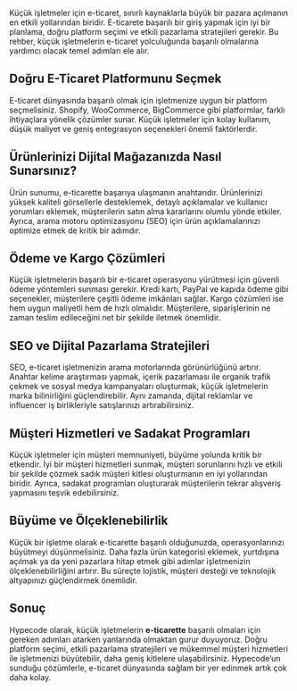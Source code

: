 Küçük işletmeler için e-ticaret, sınırlı kaynaklarla büyük bir pazara açılmanın en etkili yollarından biridir. E-ticarete başarılı bir giriş yapmak için iyi bir planlama, doğru platform seçimi ve etkili pazarlama stratejileri gerekir. Bu rehber, küçük işletmelerin e-ticaret yolculuğunda başarılı olmalarına yardımcı olacak temel adımları ele alır.

## Doğru E-Ticaret Platformunu Seçmek

E-ticaret dünyasında başarılı olmak için işletmenize uygun bir platform seçmelisiniz. Shopify, WooCommerce, BigCommerce gibi platformlar, farklı ihtiyaçlara yönelik çözümler sunar. Küçük işletmeler için kolay kullanım, düşük maliyet ve geniş entegrasyon seçenekleri önemli faktörlerdir.

## Ürünlerinizi Dijital Mağazanızda Nasıl Sunarsınız?

Ürün sunumu, e-ticarette başarıya ulaşmanın anahtarıdır. Ürünlerinizi yüksek kaliteli görsellerle desteklemek, detaylı açıklamalar ve kullanıcı yorumları eklemek, müşterilerin satın alma kararlarını olumlu yönde etkiler. Ayrıca, arama motoru optimizasyonu (SEO) için ürün açıklamalarınızı optimize etmek de kritik bir adımdır.

## Ödeme ve Kargo Çözümleri

Küçük işletmelerin başarılı bir e-ticaret operasyonu yürütmesi için güvenli ödeme yöntemleri sunması gerekir. Kredi kartı, PayPal ve kapıda ödeme gibi seçenekler, müşterilere çeşitli ödeme imkânları sağlar. Kargo çözümleri ise hem uygun maliyetli hem de hızlı olmalıdır. Müşterilere, siparişlerinin ne zaman teslim edileceğini net bir şekilde iletmek önemlidir.

## SEO ve Dijital Pazarlama Stratejileri

SEO, e-ticaret işletmenizin arama motorlarında görünürlüğünü artırır. Anahtar kelime araştırması yapmak, içerik pazarlaması ile organik trafik çekmek ve sosyal medya kampanyaları oluşturmak, küçük işletmelerin marka bilinirliğini güçlendirebilir. Aynı zamanda, dijital reklamlar ve influencer iş birlikleriyle satışlarınızı artırabilirsiniz.

## Müşteri Hizmetleri ve Sadakat Programları

Küçük işletmeler için müşteri memnuniyeti, büyüme yolunda kritik bir etkendir. İyi bir müşteri hizmetleri sunmak, müşteri sorunlarını hızlı ve etkili bir şekilde çözmek sadık müşteri kitlesi oluşturmanın en iyi yollarından biridir. Ayrıca, sadakat programları oluşturarak müşterilerin tekrar alışveriş yapmasını teşvik edebilirsiniz.

## Büyüme ve Ölçeklenebilirlik

Küçük bir işletme olarak e-ticarette başarılı olduğunuzda, operasyonlarınızı büyütmeyi düşünmelisiniz. Daha fazla ürün kategorisi eklemek, yurtdışına açılmak ya da yeni pazarlara hitap etmek gibi adımlar işletmenizin ölçeklenebilirliğini artırır. Bu süreçte lojistik, müşteri desteği ve teknolojik altyapınızı güçlendirmek önemlidir.

## Sonuç

Hypecode olarak, küçük işletmelerin <strong>e-ticarette</strong> başarılı olmaları için gereken adımları atarken yanlarında olmaktan gurur duyuyoruz. Doğru platform seçimi, etkili pazarlama stratejileri ve mükemmel müşteri hizmetleri ile işletmenizi büyütebilir, daha geniş kitlelere ulaşabilirsiniz. Hypecode’un sunduğu çözümlerle, e-ticaret dünyasında sağlam bir yer edinmek artık çok daha kolay.